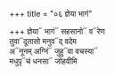 +++
title = "०६ ज्ञेया भागं"

+++
ज्ञेया᳓ भागं᳓ सहसानो᳓ व᳓रेण  
तुवा᳓दूतासो मनुव᳓द् वदेम  
अ᳓नूनम् अग्निं᳓ जुहु᳓वा वचस्या᳓  
मधुपृ᳓चं धनसा᳓ जोहवीमि